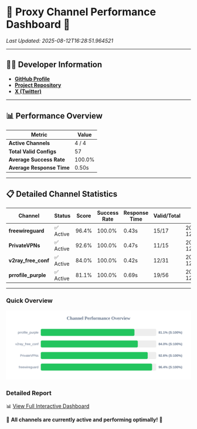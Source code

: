 # 🌟 Proxy Channel Performance Dashboard 🌟

_Last Updated: 2025-08-12T16:28:51.964521_

---

## 👩‍💻 Developer Information

- **[GitHub Profile](https://github.com/4n0nymou3)**  
- **[Project Repository](https://github.com/4n0nymou3/multi-proxy-config-fetcher)**  
- **[X (Twitter)](https://x.com/4n0nymou3)**  

---

## 📊 Performance Overview

| Metric                | Value       |
|-----------------------|-------------|
| **Active Channels**   | 4 / 4       |
| **Total Valid Configs** | 57          |
| **Average Success Rate** | 100.0%      |
| **Average Response Time** | 0.50s       |

---

## 📋 Detailed Channel Statistics

| Channel          | Status     | Score  | Success Rate | Response Time | Valid/Total | Last Success               |
|------------------|------------|--------|--------------|---------------|-------------|----------------------------|
| **freewireguard**  | ✅ Active  | 96.4%  | 100.0% | 0.43s         | 15/17       | 2025-08-12T16:28:51.962108 |
| **PrivateVPNs**  | ✅ Active  | 92.6%  | 100.0% | 0.47s         | 11/15       | 2025-08-12T16:28:51.507815 |
| **v2ray_free_conf**  | ✅ Active  | 84.0%  | 100.0% | 0.42s         | 12/31       | 2025-08-12T16:28:50.987834 |
| **prrofile_purple**  | ✅ Active  | 81.1%  | 100.0% | 0.69s         | 19/56       | 2025-08-12T16:28:50.523626 |

---

### Quick Overview
<div align="center">
  <a href="https://raw.githubusercontent.com/nullluser/NullRepo/refs/heads/main/assets/channel_stats_chart.svg">
    <img src="https://raw.githubusercontent.com/nullluser/NullRepo/refs/heads/main/assets/channel_stats_chart.svg" alt="Source Performance Statistics" width="800">
  </a>
</div>

### Detailed Report
📊 [View Full Interactive Dashboard](https://htmlpreview.github.io/?https://github.com/nullluser/NullRepo/blob/main/assets/performance_report.html)

🎉 **All channels are currently active and performing optimally!** 🎉
